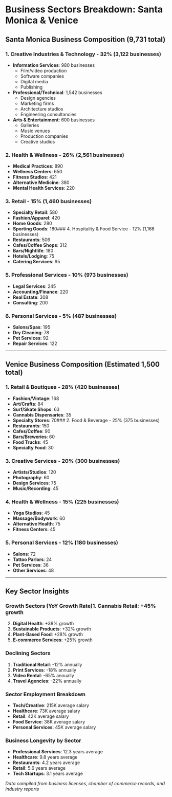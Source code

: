 # Business Sectors Breakdown: Santa Monica & Venice

## Santa Monica Business Composition (9,731 total)

### 1. Creative Industries & Technology - 32% (3,122 businesses)
- **Information Services**: 980 businesses
  - Film/video production
  - Software companies
  - Digital media
  - Publishing
- **Professional/Technical**: 1,542 businesses
  - Design agencies
  - Marketing firms
  - Architecture studios
  - Engineering consultancies
- **Arts & Entertainment**: 600 businesses
  - Galleries
  - Music venues
  - Production companies
  - Creative studios

### 2. Health & Wellness - 26% (2,561 businesses)
- **Medical Practices**: 890
- **Wellness Centers**: 650
- **Fitness Studios**: 421
- **Alternative Medicine**: 380
- **Mental Health Services**: 220

### 3. Retail - 15% (1,460 businesses)
- **Specialty Retail**: 580
- **Fashion/Apparel**: 420
- **Home Goods**: 280
- **Sporting Goods**: 180### 4. Hospitality & Food Service - 12% (1,168 businesses)
- **Restaurants**: 506
- **Cafes/Coffee Shops**: 312
- **Bars/Nightlife**: 180
- **Hotels/Lodging**: 75
- **Catering Services**: 95

### 5. Professional Services - 10% (973 businesses)
- **Legal Services**: 245
- **Accounting/Finance**: 220
- **Real Estate**: 308
- **Consulting**: 200

### 6. Personal Services - 5% (487 businesses)
- **Salons/Spas**: 195
- **Dry Cleaning**: 78
- **Pet Services**: 92
- **Repair Services**: 122

---

## Venice Business Composition (Estimated 1,500 total)

### 1. Retail & Boutiques - 28% (420 businesses)
- **Fashion/Vintage**: 168
- **Art/Crafts**: 84
- **Surf/Skate Shops**: 63
- **Cannabis Dispensaries**: 35
- **Specialty Stores**: 70### 2. Food & Beverage - 25% (375 businesses)
- **Restaurants**: 150
- **Cafes/Coffee**: 90
- **Bars/Breweries**: 60
- **Food Trucks**: 45
- **Specialty Food**: 30

### 3. Creative Services - 20% (300 businesses)
- **Artists/Studios**: 120
- **Photography**: 60
- **Design Services**: 75
- **Music/Recording**: 45

### 4. Health & Wellness - 15% (225 businesses)
- **Yoga Studios**: 45
- **Massage/Bodywork**: 60
- **Alternative Health**: 75
- **Fitness Centers**: 45

### 5. Personal Services - 12% (180 businesses)
- **Salons**: 72
- **Tattoo Parlors**: 24
- **Pet Services**: 36
- **Other Services**: 48

---

## Key Sector Insights

### Growth Sectors (YoY Growth Rate)1. **Cannabis Retail**: +45% growth
2. **Digital Health**: +38% growth
3. **Sustainable Products**: +32% growth
4. **Plant-Based Food**: +28% growth
5. **E-commerce Services**: +25% growth

### Declining Sectors
1. **Traditional Retail**: -12% annually
2. **Print Services**: -18% annually
3. **Video Rental**: -65% annually
4. **Travel Agencies**: -22% annually

### Sector Employment Breakdown
- **Tech/Creative**: 215K average salary
- **Healthcare**: 73K average salary
- **Retail**: 42K average salary
- **Food Service**: 38K average salary
- **Personal Services**: 45K average salary

### Business Longevity by Sector
- **Professional Services**: 12.3 years average
- **Healthcare**: 9.8 years average
- **Restaurants**: 4.2 years average
- **Retail**: 5.6 years average
- **Tech Startups**: 3.1 years average

*Data compiled from business licenses, chamber of commerce records, and industry reports*